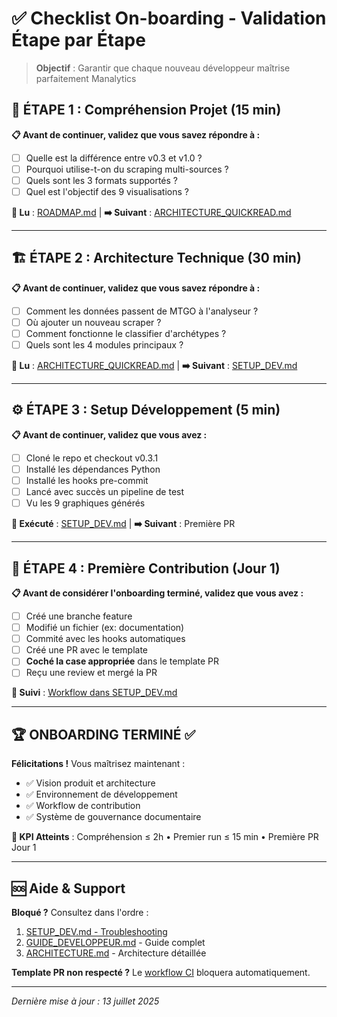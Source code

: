 # ✅ Checklist On-boarding - Validation Étape par Étape

> **Objectif** : Garantir que chaque nouveau développeur maîtrise parfaitement Manalytics

## 🎯 **ÉTAPE 1 : Compréhension Projet** (15 min)

**📋 Avant de continuer, validez que vous savez répondre à :**
- [ ] Quelle est la différence entre v0.3 et v1.0 ?
- [ ] Pourquoi utilise-t-on du scraping multi-sources ?
- [ ] Quels sont les 3 formats supportés ?
- [ ] Quel est l'objectif des 9 visualisations ?

**🔗 Lu** : [ROADMAP.md](ROADMAP.md) | **➡️ Suivant** : [ARCHITECTURE_QUICKREAD.md](ARCHITECTURE_QUICKREAD.md)

---

## 🏗️ **ÉTAPE 2 : Architecture Technique** (30 min)

**📋 Avant de continuer, validez que vous savez répondre à :**
- [ ] Comment les données passent de MTGO à l'analyseur ?
- [ ] Où ajouter un nouveau scraper ?
- [ ] Comment fonctionne le classifier d'archétypes ?
- [ ] Quels sont les 4 modules principaux ?

**🔗 Lu** : [ARCHITECTURE_QUICKREAD.md](ARCHITECTURE_QUICKREAD.md) | **➡️ Suivant** : [SETUP_DEV.md](SETUP_DEV.md)

---

## ⚙️ **ÉTAPE 3 : Setup Développement** (5 min)

**📋 Avant de continuer, validez que vous avez :**
- [ ] Cloné le repo et checkout v0.3.1
- [ ] Installé les dépendances Python
- [ ] Installé les hooks pre-commit
- [ ] Lancé avec succès un pipeline de test
- [ ] Vu les 9 graphiques générés

**🔗 Exécuté** : [SETUP_DEV.md](SETUP_DEV.md) | **➡️ Suivant** : Première PR

---

## 🎯 **ÉTAPE 4 : Première Contribution** (Jour 1)

**📋 Avant de considérer l'onboarding terminé, validez que vous avez :**
- [ ] Créé une branche feature
- [ ] Modifié un fichier (ex: documentation)
- [ ] Commité avec les hooks automatiques
- [ ] Créé une PR avec le template
- [ ] **Coché la case appropriée** dans le template PR
- [ ] Reçu une review et mergé la PR

**🔗 Suivi** : [Workflow dans SETUP_DEV.md](SETUP_DEV.md#workflow-développement)

---

## 🏆 **ONBOARDING TERMINÉ** ✅

**Félicitations !** Vous maîtrisez maintenant :
- ✅ Vision produit et architecture
- ✅ Environnement de développement
- ✅ Workflow de contribution
- ✅ Système de gouvernance documentaire

**🎯 KPI Atteints** : Compréhension ≤ 2h • Premier run ≤ 15 min • Première PR Jour 1

---

## 🆘 **Aide & Support**

**Bloqué ?** Consultez dans l'ordre :
1. [SETUP_DEV.md - Troubleshooting](SETUP_DEV.md#troubleshooting-express)
2. [GUIDE_DEVELOPPEUR.md](GUIDE_DEVELOPPEUR.md) - Guide complet
3. [ARCHITECTURE.md](ARCHITECTURE.md) - Architecture détaillée

**Template PR non respecté ?** Le [workflow CI](../.github/workflows/onboarding-guard.yml) bloquera automatiquement.

---

*Dernière mise à jour : 13 juillet 2025* 